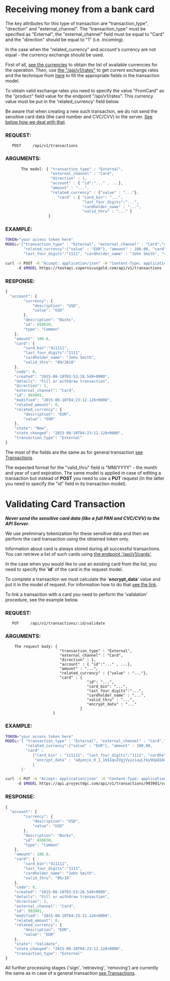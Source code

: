 # Receiving money from a bank card

The key attributes for this type of transaction are "transaction\_type", "direction" and "external_channel".
The "transaction\_type" must be specified as "External", the "external\_channel" field must be equal to "Card" 
and the "direction" should be equal to "1" (i.e. incoming).

In the case when the "related\_currency" and account's currency are not equal - the currency exchange should be used.

First of all, [see the currencies](./currenciesfortransaction.md) to obtain the list of available currencies for the
operation. Then, use [the "/api/v1/rates"](../../products/rates.md) to get current exchange rates and the technique from 
[here](../../products/exchangetransaction.md) to fill the appropriate fields in the transaction model.

To obtain valid exchange rates you need to specify the value "FromCard" as the "product" field value for the endpoint 
"/api/v1/rates". This currency value must be put in the 'related\_currency' field below.

Be aware that when creating a new such transaction, we do not send the sensitive card data (the card number and CVC/CVV)
to the server. [See below how we deal with that](#validating-card-transaction).

### REQUEST:
       POST     /api/v1/transactions
### ARGUMENTS:

```javascript
       The model: { "transaction_type" : "External", 
                    "external_channel" : "Card", 
                    "direction" : 1, 
                    "account" : { "id":"..." , ...}, 
                    "amount" : "...", 
                    "related_currency" : {"value" : "..."}, 
                       "card" : { "card_bin": "...",
                                  "last_four_digits":"...",
                                  "cardholder_name" : "...",
                                  "valid_thru" : "..." }
                   }
```

### EXAMPLE:

```bash
TOKEN="your access token here"
MODEL='{"transaction_type" : "External", "external_channel" : "Card","direction" : 1, "account" : {"id": "650650"}, \
        "related_currency":{"value" : "EUR"}, "amount" : 100.00, "card" : {"card_bin" : "111111", \
        "last_four_digits":"1111", "cardholder_name" : "John Smith", "valid_thru" : "09/2018"}  }'
        
curl -X POST -H "Accept: application/json" -H "Content-Type: application/json" -H "Authorization: Bearer $TOKEN" 
     -d $MODEL https://testapi.copernicusgold.com/api/v1/transactions
```

### RESPONSE:

```javascript
{
  "account": {
        "currency": {
            "description": "USD",
            "value": "USD"
        },
        "description": "Bucks",
        "id": 650650,
        "type": "Common"
    },
    "amount": 100.0,
    "card": {
        "card_bin":"411111",
        "last_four_digits":"1111",
        "cardholder_name": "John Smith",
        "valid_thru": "09/2018"
    },
    "code": 0,
    "created": "2015-08-10T03:53:28.549+0000",
    "details": "Fill or withdraw transaction",
    "direction": 1,
    "external_channel": "Card",
    "id": 993901,
    "modified": "2015-08-10T04:23:12.126+0000",
    "related_amount": 0,
    "related_currency": {
        "description": "EUR",
        "value": "EUR"
    },
    "state": "New",
    "state_changed": "2015-08-10T04:23:12.128+0000",
    "transaction_type": "External"
}
```

The most of the fields are the same as for general transaction [see Transactions](../transactions.md). 

The expected format for the "valid_thru" field is "MM/YYYY" - the month and year of card expiration.
The same model is applied in case of editing a transaction but instead of **POST** you need to use a **PUT** request 
(in the latter you need to specify the "id" field in its transaction model).

# Validating Card Transaction

***Never send the sensitive card data (like a full PAN and CVC/CVV) to the API Server***. 

We use preliminary tokenization for these sensitive data and then we perform the card transaction using the obtained
token only.

Information about card is always stored during all successful transactions. You can retrieve a list of such cards
using [the endpoint '/api/v1/cards'](../../products/cards.md).

In the case when you would like to use an existing card from the list, you need to specify the '**id**' of the card
in the request model.

To complete a transaction we must calculate the '**encrypt_data**' value and put it in the model of request.
For information how to do that [see the link](./encryptcarddata.md).

To link a transaction with a card you need to perform the 'validation' procedure, see the example below.

### REQUEST:
       PUT     /api/v1/transactions/:id/validate
### ARGUMENTS:

```
    The request body: { 
                        "transaction_type" : "External", 
                        "external_channel" : "Card", 
                        "direction" : 1, 
                        "account" : { "id":"..." , ...}, 
                        "amount" : "...", 
                        "related_currency" : {"value" : "..."},
                        "card" : { 
                                    "id": "...",
                                    "card_bin": "...",
                                    "last_four_digits":"...",
                                    "cardholder_name" : "...",
                                    "valid_thru" : "...", 
                                    "encrypt_data" : "..." 
                                 }
                     }
```
### EXAMPLE:

```bash
TOKEN="your access token here"
MODEL='{ "transaction_type" : "External", "external_channel" : "Card","direction" : 1, "account" : {"id": "650650"}, \
         "related_currency":{"value" : "EUR"}, "amount" : 100.00, 
         "card" : 
            {"card_bin" : "111111", "last_four_digits":"1111", "cardholder_name" : "John Smith", "valid_thru" : "09/18", 
             "encrypt_data" : "adyenjs_0_1_16$1qxZVgjVyyziayLtky9UpQ18e7DeHU2OaGKiIpzD574CKSBdsWNtRNUIQJdfrEjQBfXG5Mw5/NbfAUbXolqdSEaIvocf+rWaf+Z7+jGlabJboCQWrFW3AFapRQ9BGHMyXXEn1CZfTYgc8A+A1BS1ctuG1GADrorFcvUH958XVABUwSYkUSifkqtBSaLzKpclCUXJx5FRE2y4EdgMBMNaAytBmpXOEFQuzDfl1bRF+GrQ0CXdn+k1CazySW7FdLFvrRv6K/mV3SrUHRTVy51ztwovDDNl9Wt6dXy5Xhdc0xw+Om5RPPvrqz6J5sEMGsIdKCK3VWwrYOyqCMqFd/rFBg==$r1RSGOiE0bfNyWYHQIlYjnhjKgsD1Q1cwqyDMnpGcSAdGwvIBik4VatqauebFEKQO634arRLpmTxD1e2w+bcPIM9pKeeQ/BZj5Kd6BFBXMuK/XqLaC//RKenDGKJqFNZmf8V3mzBKDN9w30/Wj8sVjb0Lxpnnj2Hxwv7ma3Z42CE25gJN4pgG+hQj+KIkN0u+41ADNYHUNgD72pjDVTZOB5oKWOgmYNsdj+z77XVpJMUjLr2nsGBG78RaCfLcA5eTspK/cKAukLi0dlyiKDlyZbe30/9nUfcoAmJjMTvdmq2/XZX3imPvFAQAdWvOqsQ3NmHdsv6eftuXLEYBlRGm2iNNaVwZ4tAx+YBApbyG6Ucqn2ysMFNo+qUAl8="
            }
       }'
       
curl -X PUT -H "Accept: application/json" -H "Content-Type: application/json" -H "Authorization: Bearer $TOKEN" 
     -d $MODEL https://api.projectdgc.com/api/v1/transactions/993901/validate
```

### RESPONSE:

```javascript
{
  "account": {
        "currency": {
            "description": "USD",
            "value": "USD"
        },
        "description": "Bucks",
        "id": 650650,
        "type": "Common"
    },
    "amount": 100.0,
    "card": {
        "card_bin":"411111",
        "last_four_digits":"1111",
        "cardholder_name": "John Smith",
        "valid_thru": "09/18"
    },
    "code": 0,
    "created": "2015-08-10T03:53:28.549+0000",
    "details": "Fill or withdraw transaction",
    "direction": 1,
    "external_channel": "Card",
    "id": 993901,
    "modified": "2015-08-10T04:23:12.126+0000",
    "related_amount": 0,
    "related_currency": {
        "description": "EUR",
        "value": "EUR"
    },
    "state": "Validate",
    "state_changed": "2015-08-10T04:23:12.128+0000",
    "transaction_type": "External"
}
```

All further processing stages ('sign', 'retrieving', 'removing') are currently the same as in case of a general
transaction [see Transactions](../transactions.md).
